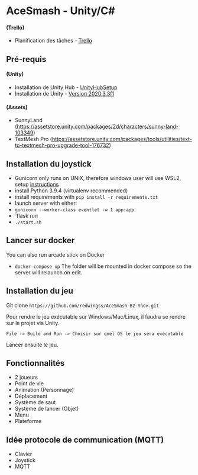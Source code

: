 # AceSmash - Unity/C#

#### (Trello) 
* Planification des tâches - [Trello](https://trello.com/b/WByZtZO1/acesmash) 

## Pré-requis

#### (Unity)

* Installation de Unity Hub - [UnityHubSetup](https://public-cdn.cloud.unity3d.com/hub/prod/UnityHubSetup.exe?_gl=1*3wa2xf*_ga*NDU3MzUxMDgxLjE2MjE5NTU5OTI.*_ga_1S78EFL1W5*MTYyMTk2MDAzMy4yLjEuMTYyMTk2MDAzOS41NA..&_ga=2.12565108.1134175248.1621955992-457351081.1621955992)
* Installation de Unity - [Version 2020.3.3f1](https://unity3d.com/fr/get-unity/download?thank-you=update&download_nid=64639&os=Win)

#### (Assets)

* SunnyLand (https://assetstore.unity.com/packages/2d/characters/sunny-land-103349)
* TextMesh Pro (https://assetstore.unity.com/packages/tools/utilities/text-to-textmesh-pro-upgrade-tool-176732)

## Installation du joystick

* Gunicorn only runs on UNIX, therefore windows user will use WSL2, setup [instructions](https://docs.microsoft.com/fr-fr/windows/wsl/install-win10)
* install Python 3.9.4 (virtualenv recommended)
* install requirements with `pip install -r requirements.txt`
* launch server with either:
* `gunicorn --worker-class eventlet -w 1 app:app`
* `flask run
* `./start.sh`

## Lancer sur docker
You can also run arcade stick on Docker

* `docker-compose up` The folder will be mounted in docker compose so the server will relaunch on edit.

## Installation du jeu

Git clone `https://github.com/redwingss/AceSmash-B2-Ynov.git`

Pour rendre le jeu exécutable sur Windows/Mac/Linux, il faudra se rendre sur le projet via Unity.

`File -> Build and Run -> Choisir sur quel OS le jeu sera exécutable`

Lancer ensuite le jeu.

## Fonctionnalités

- 2 joueurs
- Point de vie
- Animation (Personnage)
- Déplacement 
- Système de saut
- Système de lancer (Objet)
- Menu
- Plateforme

## Idée protocole de communication (MQTT)

* Clavier 
* Joystick
* MQTT

